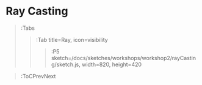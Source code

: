 # Ray Casting

> :Tabs
> > :Tab title=Ray, icon=visibility
> > > :P5 sketch=/docs/sketches/workshops/workshop2/rayCasting/sketch.js, width=820, height=420
>

> :ToCPrevNext